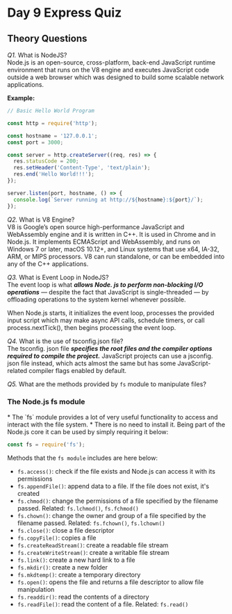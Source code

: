 # Day 9 Express Quiz 

## **Theory Questions** 

_Q1._ What is NodeJS?<br>
Node.js is an open-source, cross-platform, 
back-end JavaScript runtime environment that runs on the V8 engine and executes JavaScript code outside a web browser 
which was designed to build some scalable network applications.


**Example:**
```js
// Basic Hello World Program

const http = require('http');

const hostname = '127.0.0.1';
const port = 3000;

const server = http.createServer((req, res) => {
  res.statusCode = 200;
  res.setHeader('Content-Type', 'text/plain');
  res.end('Hello World!!!');
});

server.listen(port, hostname, () => {
  console.log(`Server running at http://${hostname}:${port}/`);
});
```
_Q2._ What is V8 Engine?<br>
V8 is Google’s open source high-performance JavaScript and WebAssembly engine and it is written in C++. 
It is used in Chrome and in Node.js.
It implements ECMAScript and WebAssembly, and runs on Windows 7 or later, macOS 10.12+, and Linux systems that use x64, IA-32, ARM, or MIPS processors.
V8 can run standalone, or can be embedded into any of the C++ applications.

_Q3._ What is Event Loop in NodeJS?<br>
The event loop is what ***allows Node. js to perform non-blocking I/O operations*** — despite the fact that JavaScript is single-threaded — by offloading operations to the system kernel whenever possible.

<p>When Node.js starts, it initializes the event loop, processes the provided input script which may make async API calls, schedule timers, or call process.nextTick(), then begins processing the event loop.</p>


_Q4._ What is the use of tsconfig.json file?<br>
The tsconfig. json file ***specifies the root files and the compiler options required to compile the project.*** JavaScript projects can use a jsconfig. 
json file instead, which acts almost the same but has some JavaScript-related compiler flags enabled by default.

_Q5._ What are the methods provided by `fs` module to manipulate files?<br>
<h3>The Node.js fs module</h3>
* The `fs` module provides a lot of very useful functionality to access and interact with the file system.
* There is no need to install it. Being part of the Node.js core it can be used by simply requiring it below:

```js
const fs = require('fs');
```


Methods that the `fs module` includes are here below:

* `fs.access()`: check if the file exists and Node.js can access it with its permissions
* `fs.appendFile()`: append data to a file. If the file does not exist, it's created
* `fs.chmod()`: change the permissions of a file specified by the filename passed. Related: `fs.lchmod()`, `fs.fchmod()`
* `fs.chown()`: change the owner and group of a file specified by the filename passed. Related: `fs.fchown()`, `fs.lchown()`
* `fs.close()`: close a file descriptor
* `fs.copyFile()`: copies a file
* `fs.createReadStream()`: create a readable file stream
* `fs.createWriteStream()`: create a writable file stream
* `fs.link()`: create a new hard link to a file
* `fs.mkdir()`: create a new folder
* `fs.mkdtemp()`: create a temporary directory
* `fs.open()`: opens the file and returns a file descriptor to allow file manipulation
* `fs.readdir()`: read the contents of a directory
* `fs.readFile()`: read the content of a file. Related: `fs.read()`















